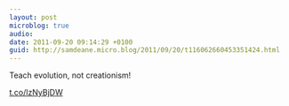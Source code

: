 ```yaml
---
layout: post
microblog: true
audio: 
date: 2011-09-20 09:14:29 +0100
guid: http://samdeane.micro.blog/2011/09/20/t116062660453351424.html
---
```

Teach evolution, not creationism!

[t.co/lzNyBjDW](http://t.co/lzNyBjDW)
